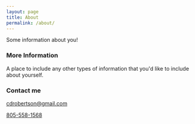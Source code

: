 ```yaml
---
layout: page
title: About
permalink: /about/
---
```


Some information about you!

### More Information

A place to include any other types of information that you'd like to include about yourself.

### Contact me

[cdrobertson@gmail.com](mailto:email@domain.com)

[805-558-1568](tel:805-558-1568)

